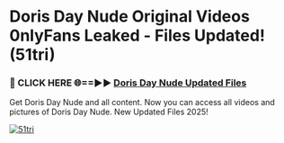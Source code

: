 # Doris Day Nude Original Videos 0nlyFans Leaked - Files Updated! (51tri)

<h3>🔴 CLICK HERE 🌐==►► <a href="https://tinyurl.com/5h6xmrr3" rel="nofollow">Doris Day Nude Updated Files</a></h3>

Get Doris Day Nude and all content. Now you can access all videos and pictures of Doris Day Nude. New Updated Files 2025!

[![51tri](https://i.imgur.com/KVD873Z.gif)](https://tinyurl.com/5h6xmrr3)
